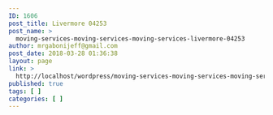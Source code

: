 ```yaml
---
ID: 1606
post_title: Livermore 04253
post_name: >
  moving-services-moving-services-moving-services-livermore-04253
author: mrgabonijeff@gmail.com
post_date: 2018-03-28 01:36:38
layout: page
link: >
  http://localhost/wordpress/moving-services-moving-services-moving-services-livermore-04253/
published: true
tags: [ ]
categories: [ ]
---
```

